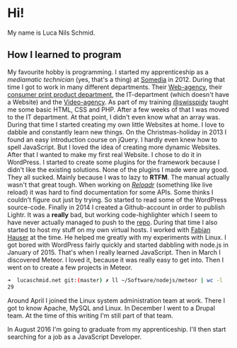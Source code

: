 # Hi!

My name is Luca Nils Schmid.

## How I learned to program

My favourite hobby is programming. I started my apprenticeship as a _mediamatic technician_ (yes, that's a thing) at [Somedia](http://www.somedia.ch/) in 2012. During that time I got to work in many different departments. Their [Web-agency](http://www.somedia-production.ch/web/), their [consumer print product department](http://www.somedia-production.ch/print/), the IT-department (which doesn't have a Website) and the [Video-agency](http://www.somedia-production.ch/video/). As part of my training [@swisspidy](https://twitter.com/swissspidy) taught me some basic HTML, CSS and PHP. After a few weeks of that I was moved to the IT department. At that point, I didn't even know what an array was. During that time I started creating my own little Websites at home. I love to dabble and constantly learn new things. On the Christmas-holiday in 2013 I found an easy introduction course on jQuery. I hardly even knew how to spell JavaScript. But I loved the idea of creating more dynamic Websites. After that I wanted to make my first real Website. I chose to do it in WordPress. I started to create some plugins for the framework because I didn't like the existing solutions. None of the plugins I made were any good. They all sucked. Mainly because I was to lazy to **RTFM**. The manual actually wasn't that great tough. When working on [_Reloadr_](https://lucaschmid.net/projects/reloadr) (something like live reload) it was hard to find documentation for some APIs. Some thinks I couldn't figure out just by trying. So started to read some of the WordPress source-code. Finally in 2014 I created a Github-account in order to publish Lightr. It was a **really** bad, but working code-highlighter which I seem to have never actually managed to push to the [repo](https://github.com/Kriegslustig/Lightr). During that time I also started to host my stuff on my own virtual hosts. I worked with [Fabian Hauser](https://fabianhauser.ch) at the time. He helped me greatly with my experiments with Linux. I got bored with WordPress fairly quickly and started dabbling with node.js in January of 2015. That's when I really learned JavaScript. Then in March I discovered Meteor. I loved it, because it was really easy to get into. Then I went on to create a few projects in Meteor.

```bash
➜  lucaschmid.net git:(master) ✗ ll ~/Software/nodejs/meteor | wc -l
29
```

Around April I joined the Linux system administration team at work. There I got to know Apache, MySQL and Linux. In December I went to a Drupal team. At the time of this writing I'm still part of that team.

In August 2016 I'm going to graduate from my apprenticeship. I'll then start searching for a job as a JavaScript Developer.

